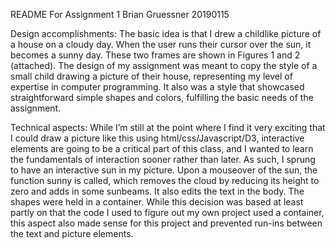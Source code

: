 README
For Assignment 1
Brian Gruessner
20190115

Design accomplishments:
The basic idea is that I drew a childlike picture of a house on a cloudy day.  When the user runs their cursor over the sun, it becomes a sunny day.  These two frames are shown in Figures 1 and 2 (attached). The design of my assignment was meant to copy the style of a small child drawing a picture of their house, representing my level of expertise in computer programming.  It also was a style that showcased straightforward simple shapes and colors, fulfilling the basic needs of the assignment. 

Technical aspects:
While I’m still at the point where I find it very exciting that I could draw a picture like this using html/css/Javascript/D3, interactive elements are going to be a critical part of this class, and I wanted to learn the fundamentals of interaction sooner rather than later.  As such, I sprung to have an interactive sun in my picture.  Upon a mouseover of the sun, the function sunny is called, which removes the cloud by reducing its height to zero and adds in some sunbeams.  It also edits the text in the body.
The shapes were held in a container.  While this decision was based at least partly on that the code I used to figure out my own project used a container, this aspect also made sense for this project and prevented run-ins between the text and picture elements.


